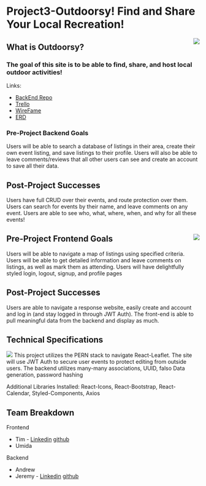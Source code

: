 # Project3-Outdoorsy! Find and Share Your Local Recreation!  
<img align="right" src="https://i.imgur.com/eT8bUCE.png">

## What is Outdoorsy? 
### The goal of this site is to be able to find, share, and host local outdoor activities!

Links: 
- [BackEnd Repo](https://github.com/madblocks/P3-Server)
- [Trello](https://trello.com/invite/b/bSpz8036/ATTIb79c5a79aa50bfc9a979b155474dfe22DEC96875/pet-adoption-board)
- [WireFame](https://drive.google.com/file/d/1njBBtG5Axwdqup8d-Aq2YHGc8ZznjbiP/view?usp=sharing)
- [ERD](https://drive.google.com/file/d/1-8H_6sZ3CQeZGTK2qy3YofrD8Ag0MtOx/view)

### Pre-Project Backend Goals

Users will be able to search a database of listings in their area, create their own event listing, and save listings to their profile. Users will also be able to leave comments/reviews that all other users can see and create an account to save all their data. 

## Post-Project Successes

Users have full CRUD over their events, and route protection over them. Users can search for events by their name, and leave comments on any event. Users are able to see who, what, where, when, and why for all these events! 

## Pre-Project Frontend Goals <img align="right" src="https://i.imgur.com/FOe3fxam.png" />

Users will be able to navigate a map of listings using specified criteria. Users will be able to get detailed information and leave comments on listings, as well as mark them as attending. Users will have delightfully styled login, logout, signup, and profile pages

## Post-Project Successes

Users are able to navigate a response website, easily create and account and log in (and stay logged in through JWT Auth). The front-end is able to pull meaningful data from the backend and display as much. 

## Technical Specifications
<img src="https://i.imgur.com/As6eAaa.png"/>
This project utilizes the PERN stack to navigate React-Leaflet. The site will use JWT Auth to secure user events to protect editing from outside users. The backend utilizes many-many associations, UUID, falso Data generation, password hashing

Additional Libraries Installed: React-Icons, React-Bootstrap, React-Calendar, Styled-Components, Axios



## Team Breakdown
Frontend
- Tim - [Linkedin](https://www.linkedin.com/in/timothy-villanueva/)   [github](https://github.com/TimVillanueva)
- Umida

Backend
- Andrew
- Jeremy - [Linkedin](https://www.linkedin.com/in/jeremyvillalva)   [github](GitHub.com/jbillaba)
